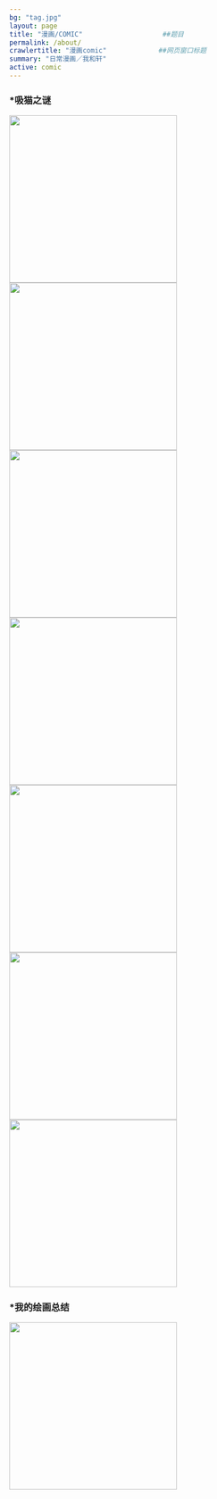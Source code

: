 ```yaml
---
bg: "tag.jpg"
layout: page
title: "漫画/COMIC"                    ##题目
permalink: /about/
crawlertitle: "漫画comic"             ##网页窗口标题
summary: "日常漫画／我和轩"
active: comic
---
```


### *吸猫之谜

<img src="{{baseurl}}/media/images/illustration/1.jpg" width="300"> 
<img src="{{baseurl}}/media/images/illustration/2.jpg" width="300"> 
<img src="{{baseurl}}/media/images/illustration/3.jpg" width="300"> 
<img src="{{baseurl}}/media/images/illustration/4.jpg" width="300"> 
<img src="{{baseurl}}/media/images/illustration/5.jpg" width="300"> 
<img src="{{baseurl}}/media/images/illustration/6.jpg" width="300"> 
<img src="{{baseurl}}/media/images/illustration/7.jpg" width="300"> 

### *我的绘画总结

<img src="{{baseurl}}/media/images/illustration/我的总结.jpg" width="300"> 